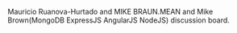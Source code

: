 ﻿Mauricio Ruanova-Hurtado and MIKE BRAUN.MEAN and Mike Brown(MongoDB ExpressJS AngularJS NodeJS) discussion board.